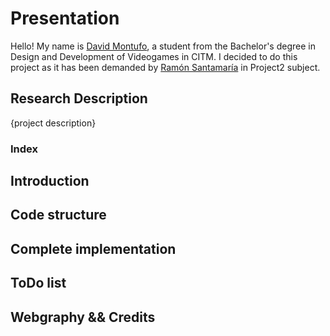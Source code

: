 # Presentation 

Hello! My name is [David Montufo](https://github.com/Montuuh), a student from the Bachelor's degree in Design and Development of Videogames in CITM. I decided to do this project as it has been demanded by [Ramón Santamaría](https://github.com/raysan5) in Project2 subject.

## Research Description

{project description}

### Index

## Introduction

## Code structure

## Complete implementation

## ToDo list

## Webgraphy && Credits
